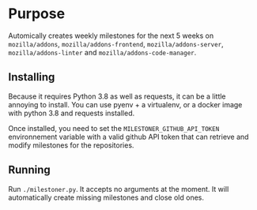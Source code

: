 # Purpose

Automically creates weekly milestones for the next 5 weeks on `mozilla/addons`, `mozilla/addons-frontend`, `mozilla/addons-server`, `mozilla/addons-linter` and `mozilla/addons-code-manager`.

## Installing

Because it requires Python 3.8 as well as requests, it can be a little annoying to install. You can use pyenv + a virtualenv, or a docker image with python 3.8 and requests installed.

Once installed, you need to set the `MILESTONER_GITHUB_API_TOKEN` environnement variable with a valid github API token that can retrieve and modify milestones for the repositories.

## Running

Run `./milestoner.py`. It accepts no arguments at the moment. It will automatically create missing milestones and close old ones.

